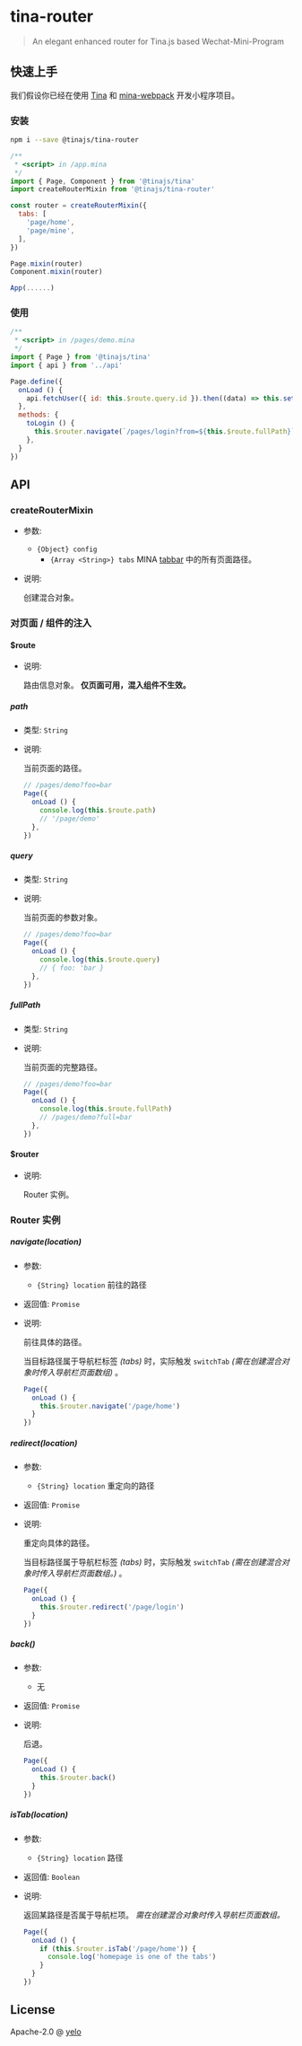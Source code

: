 # tina-router
> An elegant enhanced router for Tina.js based Wechat-Mini-Program

## 快速上手
我们假设你已经在使用 [Tina](https://github.com/tinajs/tina) 和 [mina-webpack](https://github.com/tinajs/mina-webpack) 开发小程序项目。

### 安装
```bash
npm i --save @tinajs/tina-router
```

```javascript
/**
 * <script> in /app.mina
 */
import { Page, Component } from '@tinajs/tina'
import createRouterMixin from '@tinajs/tina-router'

const router = createRouterMixin({
  tabs: [
    'page/home',
    'page/mine',
  ],
})

Page.mixin(router)
Component.mixin(router)

App(......)
```

### 使用
```javascript
/**
 * <script> in /pages/demo.mina
 */
import { Page } from '@tinajs/tina'
import { api } from '../api'

Page.define({
  onLoad () {
    api.fetchUser({ id: this.$route.query.id }).then((data) => this.setData(data))
  },
  methods: {
    toLogin () {
      this.$router.navigate(`/pages/login?from=${this.$route.fullPath}`)
    },
  }
})
```

## API
### createRouterMixin
- 参数:
  - ``{Object} config``
    - ``{Array <String>} tabs`` MINA [tabbar](https://mp.weixin.qq.com/debug/wxadoc/dev/framework/config.html#tabbar) 中的所有页面路径。
- 说明:

  创建混合对象。

### 对页面 / 组件的注入
#### $route
- 说明:

  路由信息对象。
  **仅页面可用，混入组件不生效。**

##### path
- 类型: ``String``
- 说明:

  当前页面的路径。

  ```javascript
  // /pages/demo?foo=bar
  Page({
    onLoad () {
      console.log(this.$route.path)
      // '/page/demo'
    },
  })
  ```

##### query
- 类型: ``String``
- 说明:

  当前页面的参数对象。

  ```javascript
  // /pages/demo?foo=bar
  Page({
    onLoad () {
      console.log(this.$route.query)
      // { foo: 'bar }
    },
  })
  ```

##### fullPath
- 类型: ``String``
- 说明:

  当前页面的完整路径。

  ```javascript
  // /pages/demo?foo=bar
  Page({
    onLoad () {
      console.log(this.$route.fullPath)
      // /pages/demo?full=bar
    },
  })
  ```

#### $router
- 说明:

  Router 实例。

### Router 实例
##### navigate(location)
- 参数:
  - ``{String} location`` 前往的路径
- 返回值: ``Promise``
- 说明:

  前往具体的路径。

  当目标路径属于导航栏标签 *(tabs)* 时，实际触发 ``switchTab``
  *(需在创建混合对象时传入导航栏页面数组)* 。

  ```javascript
  Page({
    onLoad () {
      this.$router.navigate('/page/home')
    }
  })
  ```

##### redirect(location)
- 参数:
  - ``{String} location`` 重定向的路径
- 返回值: ``Promise``
- 说明:

  重定向具体的路径。

  当目标路径属于导航栏标签 *(tabs)* 时，实际触发 ``switchTab``
  *(需在创建混合对象时传入导航栏页面数组。)* 。

  ```javascript
  Page({
    onLoad () {
      this.$router.redirect('/page/login')
    }
  })
  ```
##### back()
- 参数:
  - 无
- 返回值: ``Promise``
- 说明:

  后退。

  ```javascript
  Page({
    onLoad () {
      this.$router.back()
    }
  })
  ```
##### isTab(location)
- 参数:
  - ``{String} location`` 路径
- 返回值: ``Boolean``
- 说明:

  返回某路径是否属于导航栏项。
  *需在创建混合对象时传入导航栏页面数组。*

  ```javascript
  Page({
    onLoad () {
      if (this.$router.isTab('/page/home')) {
        console.log('homepage is one of the tabs')
      }
    }
  })
  ```

## License
Apache-2.0 @ [yelo](https://github.com/imyelo)
